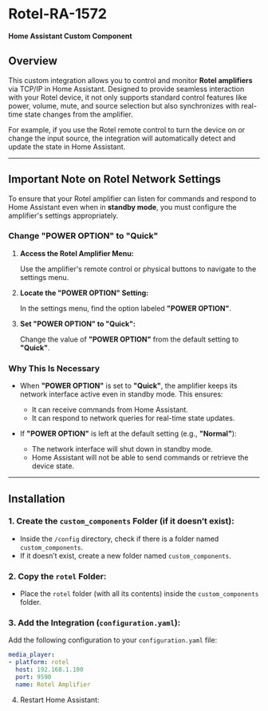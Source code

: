 # Rotel-RA-1572
**Home Assistant Custom Component**

## Overview

This custom integration allows you to control and monitor **Rotel amplifiers** via TCP/IP in Home Assistant. Designed to provide seamless interaction with your Rotel device, it not only supports standard control features like power, volume, mute, and source selection but also synchronizes with real-time state changes from the amplifier.

For example, if you use the Rotel remote control to turn the device on or change the input source, the integration will automatically detect and update the state in Home Assistant.

---

## Important Note on Rotel Network Settings

To ensure that your Rotel amplifier can listen for commands and respond to Home Assistant even when in **standby mode**, you must configure the amplifier's settings appropriately.

### Change **"POWER OPTION"** to **"Quick"**

1. **Access the Rotel Amplifier Menu:**

   Use the amplifier's remote control or physical buttons to navigate to the settings menu.

2. **Locate the "POWER OPTION" Setting:**

   In the settings menu, find the option labeled **"POWER OPTION"**.

3. **Set "POWER OPTION" to "Quick":**

   Change the value of **"POWER OPTION"** from the default setting to **"Quick"**.

### Why This Is Necessary

- When **"POWER OPTION"** is set to **"Quick"**, the amplifier keeps its network interface active even in standby mode. This ensures:
  - It can receive commands from Home Assistant.
  - It can respond to network queries for real-time state updates.

- If **"POWER OPTION"** is left at the default setting (e.g., **"Normal"**):
  - The network interface will shut down in standby mode.
  - Home Assistant will not be able to send commands or retrieve the device state.

---

## Installation

### 1. Create the `custom_components` Folder (if it doesn’t exist):

- Inside the `/config` directory, check if there is a folder named `custom_components`.
- If it doesn’t exist, create a new folder named `custom_components`.

### 2. Copy the `rotel` Folder:

- Place the `rotel` folder (with all its contents) inside the `custom_components` folder.


### 3. Add the Integration (`configuration.yaml`):

Add the following configuration to your `configuration.yaml` file:

```yaml
media_player:
- platform: rotel
  host: 192.168.1.100
  port: 9590
  name: Rotel Amplifier
```

4. Restart Home Assistant:



